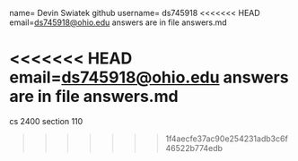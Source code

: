 name= Devin Swiatek
github username= ds745918
<<<<<<< HEAD
email=ds745918@ohio.edu
answers are in file answers.md

<<<<<<< HEAD
email=ds745918@ohio.edu
answers are in file answers.md
=======
cs 2400 section 110
>>>>>>> 1f4aecfe37ac90e254231adb3c6f46522b774edb
